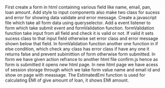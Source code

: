 First create a form in html containing various field like name, email, pan, loan amount.
Add style to input components also make two class for sucess and error for showing data validate and error message.
Create a javascript file which take all form data using queryselector.
Add a event listener to form which take submit event and formValidation function.
formValidation function take input from all field and check it is valid or not. If valid it sets sucess class to that input field otherwise set error class and error message shown below that field.
In formValidation function another one function in if else condition, which check any class has error class if have any one it returns false and prevent subimittion of form otherwise form submitted.
In form we have given action refrance to another html file confirm.js hence as form is submitted it opens new html page.
In new html page we have acess of session storage through which we take form value name and email id and show on page with meassage.
The EstimatedEmi function is used for calculating EMI of give amount of loan,  it shows EMI amount.
